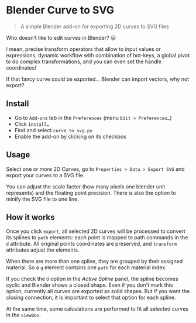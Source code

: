 # Blender Curve to SVG

> A simple Blender add-on for exporting 2D curves to SVG files

Who doesn’t like to edit curves in Blender? :stuck_out_tongue:

I mean,
precise transform operators
that allow to input values or expressions,
dynamic workflow with combination of hot-keys,
a global pivot to do complex transformations,
and you can even set the handle coordinates!

If that fancy curve could be exported…
Blender can import vectors, why not export?


## Install

- Go to `Add-ons` tab in the `Preferences`
  (menu `Edit > Preferences…`)
- Click `Install…`
- Find and select `curve_to_svg.py`
- Enable the add-on by clicking on its checkbox


## Usage

Select one or more 2D Curves,
go to `Properties > Data > Export SVG`
and export your curves to a SVG file.

You can adjust the scale factor
(how many pixels one blender unit represents)
and the floating point precision.
There is also the option to minify the SVG file to one line.


## How it works

Once you click `export`,
all selected 2D curves will be processed
to convert its splines to `path` elements:
each point is mapped to path commands
in the `d` attribute.
All original points coordinates are preserved,
and `transform` attributes adjust the elements.

When there are more than one spline,
they are grouped by their assigned material.
So a `g` element contains one `path` for each material index.

If you check the `U` option
in the _Active Spline_ panel,
the spline becomes cyclic
and Blender shows a closed shape.
Even if you don't mark this option,
currently all curves are exported as solid shapes.
But if you want the closing connection,
it is important to select that option
for each spline.

At the same time,
some calculations are performed
to fit all selected curves
in the `viewBox`.
